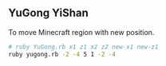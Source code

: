 YuGong YiShan
----

To move Minecraft region with new position.

```sh
# ruby YuGong.rb x1 z1 x2 z2 new-x1 new-z1
ruby yugong.rb -2 -4 5 1 -2 -4
```
